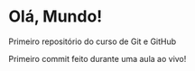 # Olá, Mundo!
 Primeiro repositório do curso de Git e GitHub


Primeiro commit feito durante uma aula ao vivo!
